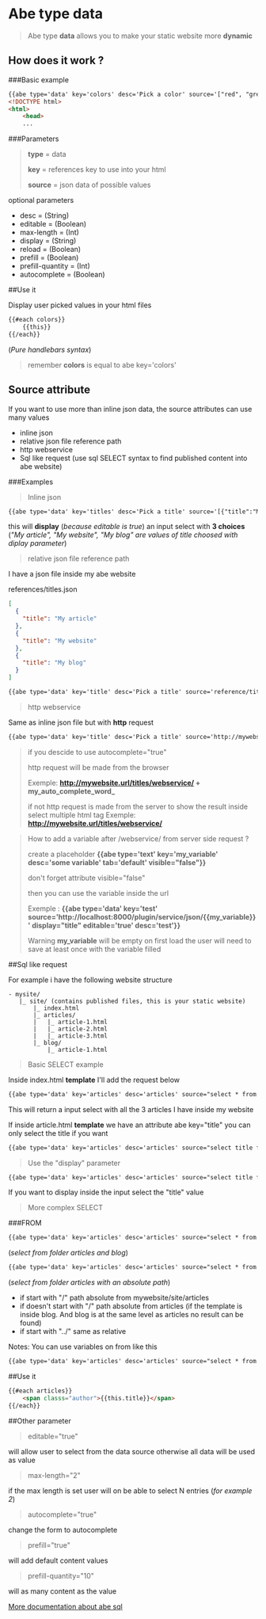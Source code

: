 # Abe type data

> Abe type __data__ allows you to make your static website more __dynamic__

## How does it work ?

###Basic example

```html
{{abe type='data' key='colors' desc='Pick a color' source='["red", "green", "yellow"]'}}
<!DOCTYPE html>
<html>
	<head>
	...
```

###Parameters

> __type__ = data
> 
> __key__ = references key to use into your html
> 
> __source__ = json data of possible values

optional parameters

- desc = (String)
- editable = (Boolean)
- max-length = (Int)
- display = (String)
- reload = (Boolean)
- prefill = (Boolean)
- prefill-quantity = (Int)
- autocomplete = (Boolean)

##Use it

Display user picked values in your html files

```html
{{#each colors}}
	{{this}}
{{/each}}
```
(*Pure handlebars syntax*)

> remember __colors__ is equal to abe key='colors'

## Source attribute

If you want to use more than inline json data, the source attributes can use many values

- inline json
- relative json file reference path
- http webservice
- Sql like request (use sql SELECT syntax to find published content into abe website)

###Examples

> Inline json

```html
{{abe type='data' key='titles' desc='Pick a title' source='[{"title":"My article"},{"title":"My website"},{"title":"My blog"}]' display="title" editable="true"}}
```

this will __display__ (*because editable is true*) an input select with __3 choices__ (*"My article", "My website", "My blog" are values of title choosed with diplay parameter*)

> relative json file reference path

I have a json file inside my abe website

references/titles.json

```json
[
  {
    "title": "My article"
  },
  {
    "title": "My website"
  },
  {
    "title": "My blog"
  }
]
```

```html
{{abe type='data' key='title' desc='Pick a title' source='reference/titles.json' display="title" editable="true"}}
```

> http webservice

Same as inline json file but with __http__ request

```html
{{abe type='data' key='title' desc='Pick a title' source='http://mywebsite.url/titles/webservice' display="title" editable="true"}}
```

> if you descide to use autocomplete="true"
> 
> http request will be made from the browser
> 
> Exemple: **http://mywebsite.url/titles/webservice/ + my_auto_complete_word_**
>
> if not http request is made from the server to show the result inside select multiple html tag
> Exemple: **http://mywebsite.url/titles/webservice/**

> How to add a variable after /webservice/ from server side request ?
> 
> create a placeholder
> **{{abe type='text' key='my_variable' desc='some variable' tab='default' visible="false"}}**
> 
> don't forget attribute visible="false"
> 
> then you can use the variable inside the url
> 
> Exemple : **{{abe type='data' key='test' source='http://localhost:8000/plugin/service/json/{{my_variable}}' display="title" editable='true' desc='test'}}**
> 
> Warning **my_variable** will be empty on first load the user will need to save at least once with the variable filled

##Sql like request

For example i have the following website structure

```
- mysite/
   |_ site/ (contains published files, this is your static website)
       |_ index.html
       |_ articles/
       |   |_ article-1.html
       |   |_ article-2.html
       |   |_ article-3.html
       |_ blog/
           |_ article-1.html
```

> Basic SELECT example

Inside index.html __template__ I'll add the request below

```html
{{abe type='data' key='articles' desc='articles' source="select * from articles" editable="true"}}
```
This will return a input select with all the 3 articles I have inside my website

If inside article.html __template__ we have an attribute abe key="title" you can only select the title if you want

```html
{{abe type='data' key='articles' desc='articles' source="select title from articles" editable="true"}}
```

> Use the "display" parameter

```html
{{abe type='data' key='articles' desc='articles' source="select title from articles" display="title" editable="true"}}
```
If you want to display inside the input select the "title" value

> More complex SELECT

###FROM

```html
{{abe type='data' key='articles' desc='articles' source="select * from articles, blog" display="title" editable='true'"}}
```

(*select from folder articles and blog*)

```html
{{abe type='data' key='articles' desc='articles' source="select * from /articles" display="title" editable='true'"}}
```

(*select from folder articles with an absolute path*)

- if start with "/" path absolute from mywebsite/site/articles
- if doesn't start with "/" path absolute from articles (if the template is inside blog. And blog is at the same level as articles no result can be found)
- if start with "../" same as relative

Notes: You can use variables on from like this

```html
{{abe type='data' key='articles' desc='articles' source="select * from /{{some_json_key}}/{{some_other}}" display="title" editable='true'"}}
```

##Use it

```html
{{#each articles}}
	<span classs="author">{{this.title}}</span>
{{/each}}
```

##Other parameter

> editable="true"

will allow user to select from the data source otherwise all data will be used as value

> max-length="2"

if the max length is set user will on be able to select N entries (*for example 2*)

> autocomplete="true"

change the form to autocomplete 

> prefill="true"

will add default content values

> prefill-quantity="10"

will as many content as the value


[More documentation about abe sql](abe-sql.md)
